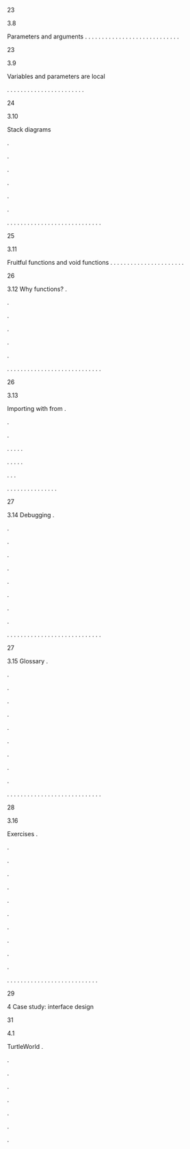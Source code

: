 23

3.8

Parameters and arguments . . . . . . . . . . . . . . . . . . . . . . . . . . . .

23

3.9

Variables and parameters are local

. . . . . . . . . . . . . . . . . . . . . . .

24

3.10

Stack diagrams

.

.

.

.

.

.

. . . . . . . . . . . . . . . . . . . . . . . . . . . .

25

3.11

Fruitful functions and void functions . . . . . . . . . . . . . . . . . . . . . .

26

3.12 Why functions? .

.

.

.

.

.

. . . . . . . . . . . . . . . . . . . . . . . . . . . .

26

3.13

Importing with from .

.

.

. . . . .

. . . . .

. . .

. . . . . . . . . . . . . . .

27

3.14 Debugging .

.

.

.

.

.

.

.

.

. . . . . . . . . . . . . . . . . . . . . . . . . . . .

27

3.15 Glossary .

.

.

.

.

.

.

.

.

.

. . . . . . . . . . . . . . . . . . . . . . . . . . . .

28

3.16

Exercises .

.

.

.

.

.

.

.

.

.

.

. . . . . . . . . . . . . . . . . . . . . . . . . . .

29

4 Case study: interface design

31

4.1

TurtleWorld .

.

.

.

.

.

.

.